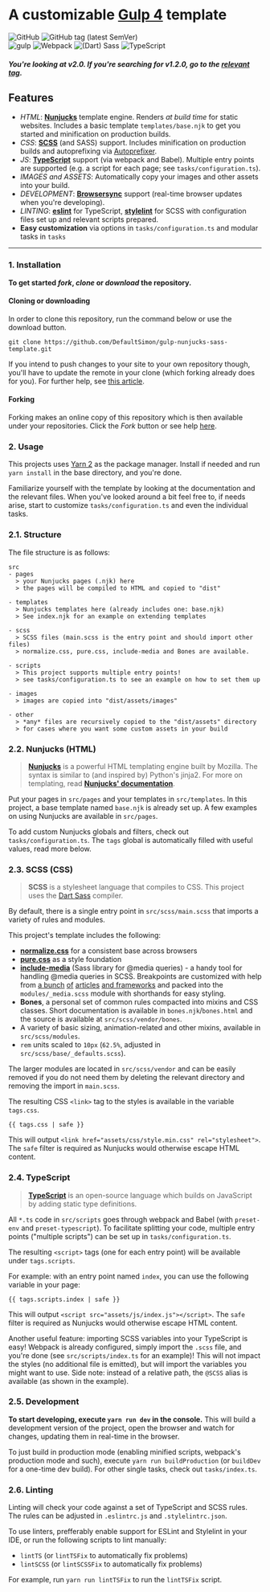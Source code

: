 # A customizable [Gulp 4](https://gulpjs.com/) template

<span>
    <img alt="GitHub" src="https://img.shields.io/github/license/DefaultSimon/gulp-nunjucks-sass-template?style=flat-square">
    <img alt="GitHub tag (latest SemVer)" src="https://img.shields.io/github/v/tag/DefaultSimon/gulp-nunjucks-sass-template?label=latest%20version&sort=semver&style=flat-square">
    <br>
    <img alt="gulp" src="https://img.shields.io/github/package-json/dependency-version/DefaultSimon/gulp-nunjucks-sass-template/dev/gulp?color=CF4647&logo=gulp&logoColor=white&style=flat-square">
    <img alt="Webpack" src="https://img.shields.io/github/package-json/dependency-version/DefaultSimon/gulp-nunjucks-sass-template/dev/webpack?color=8DD6F9&label=webpack&logo=webpack&logoColor=white&style=flat-square">
    <img alt="(Dart) Sass" src="https://img.shields.io/github/package-json/dependency-version/DefaultSimon/gulp-nunjucks-sass-template/dev/sass?color=CC6699&label=%28Dart%29%20Sass&logo=sass&logoColor=white&style=flat-square">
    <img alt="TypeScript" src="https://img.shields.io/github/package-json/dependency-version/DefaultSimon/gulp-nunjucks-sass-template/dev/typescript?color=3178C6&label=TypeScript&logo=typescript&logoColor=white&style=flat-square">
</span>

##### You're looking at v2.0. If you're searching for v1.2.0, go to the [relevant tag](https://github.com/DefaultSimon/gulp-nunjucks-sass-template/tree/v1.2.0).

## Features
- *HTML*: [**Nunjucks**](https://mozilla.github.io/nunjucks/) template engine. Renders *at build time* for static websites. Includes a basic template `templates/base.njk` to get you started and minification on production builds.
- *CSS*: [**SCSS**](https://sass-lang.com/) (and SASS) support. Includes minification on production builds and autoprefixing via [Autoprefixer](https://github.com/postcss/autoprefixer).
- *JS*: [**TypeScript**](https://www.typescriptlang.org/) support (via webpack and Babel). Multiple entry points are supported (e.g. a script for each page; see `tasks/configuration.ts`).
- *IMAGES and ASSETS*: Automatically copy your images and other assets into your build.
- *DEVELOPMENT*: [**Browsersync**](https://www.browsersync.io/) support (real-time browser updates when you're developing).
- *LINTING*: [**eslint**](https://eslint.org/) for TypeScript, [**stylelint**](https://stylelint.io) for SCSS with configuration files set up and relevant scripts prepared.
- **Easy customization** via options in `tasks/configuration.ts` and modular tasks in `tasks`

---

### 1. Installation
**To get started *fork*, *clone* or *download* the repository.**

#### Cloning or downloading
In order to clone this repository, run the command below or use the download button.
```
git clone https://github.com/DefaultSimon/gulp-nunjucks-sass-template.git
```
 
If you intend to push changes to your site to your own repository though, you'll have to update the remote in your clone (which forking already does for you). For further help, see [this article](https://help.github.com/en/articles/cloning-a-repository).

#### Forking
Forking makes an online copy of this repository which is then available under your repositories. Click the *Fork* button or see help [here](https://help.github.com/en/articles/fork-a-repo).

### 2. Usage
This projects uses [Yarn 2](https://yarnpkg.com/en/) as the package manager.  Install if needed and run `yarn install` in the base directory, and you're done. 

Familiarize yourself with the template by looking at the documentation and the relevant files.
When you've looked around a bit feel free to, if needs arise, start to customize `tasks/configuration.ts` and even the individual tasks.

### 2.1. Structure
The file structure is as follows:

```
src
- pages
  > your Nunjucks pages (.njk) here
  > the pages will be compiled to HTML and copied to "dist"

- templates
  > Nunjucks templates here (already includes one: base.njk)
  > See index.njk for an example on extending templates
  
- scss
  > SCSS files (main.scss is the entry point and should import other files)
  > normalize.css, pure.css, include-media and Bones are available.

- scripts
  > This project supports multiple entry points!
  > see tasks/configuration.ts to see an example on how to set them up

- images
  > images are copied into "dist/assets/images"

- other
  > *any* files are recursively copied to the "dist/assets" directory
  > for cases where you want some custom assets in your build
```

### 2.2. Nunjucks (HTML)
> [**Nunjucks**](https://mozilla.github.io/nunjucks/) is a powerful HTML templating engine built by Mozilla. The syntax is similar to (and inspired by) Python's jinja2.
For more on templating, read [**Nunjucks' documentation**](https://mozilla.github.io/nunjucks/templating.html).

Put your pages in `src/pages` and your templates in `src/templates`. In this project, a base template named `base.njk` is already set up. 
A few examples on using Nunjucks are available in `src/pages`.

To add custom Nunjucks globals and filters, check out `tasks/configuration.ts`. The `tags` global is automatically filled with useful values, read more below.

### 2.3. SCSS (CSS)
> **SCSS** is a stylesheet language that compiles to CSS. This project uses the [Dart Sass](https://sass-lang.com) compiler.

By default, there is a single entry point in `src/scss/main.scss` that imports a variety of rules and modules.

This project's template includes the following:
- [**normalize.css**](https://necolas.github.io/normalize.css/) for a consistent base across browsers
- [**pure.css**](https://purecss.io/) as a style foundation
- [**include-media**](https://eduardoboucas.github.io/include-media/) (Sass library for @media queries) - a handy tool for handling @media queries in SCSS. Breakpoints are customized with help from [a bunch](https://www.freecodecamp.org/news/the-100-correct-way-to-do-css-breakpoints-88d6a5ba1862/) [of](https://flaviocopes.com/css-breakpoints/) [articles](https://howto-wordpress-tips.com/responsive-breakpoints-tutorial/) [and frameworks](https://polypane.app/blog/css-breakpoints-used-by-popular-css-frameworks/) and packed into the `modules/_media.scss` module with shorthands for easy styling.
- **Bones**, a personal set of common rules compacted into mixins and CSS classes. Short documentation is available in `bones.njk`/`bones.html` and the source is available at `src/scss/vendor/bones`.
- A variety of basic sizing, animation-related and other mixins, available in `src/scss/modules`.
- `rem` units scaled to `10px` (`62.5%`, adjusted in `src/scss/base/_defaults.scss`).

The larger modules are located in `src/scss/vendor` and can be easily removed if you do not need them by deleting the relevant directory and removing the import in `main.scss`.

The resulting CSS `<link>` tag to the styles is available in the variable `tags.css`.
```nunjucks
{{ tags.css | safe }}
```
This will output `<link href="assets/css/style.min.css" rel="stylesheet">`. 
The `safe` filter is required as Nunjucks would otherwise escape HTML content.

### 2.4. TypeScript
> [**TypeScript**](https://www.typescriptlang.org/) is an open-source language which builds on JavaScript by adding static type definitions.

All `*.ts` code in `src/scripts` goes through webpack and Babel (with `preset-env` and `preset-typescript`). To facilitate splitting your code, multiple entry points ("multiple scripts") can be set up in `tasks/configuration.ts`. 

The resulting `<script>` tags (one for each entry point) will be available under `tags.scripts`. 

For example: with an entry point named `index`, you can use the following variable in your page:
```nunjucks
{{ tags.scripts.index | safe }}
```
This will output `<script src="assets/js/index.js"></script>`. 
The `safe` filter is required as Nunjucks would otherwise escape HTML content.

Another useful feature: importing SCSS variables into your TypeScript is easy! Webpack is already configured, simply import the `.scss` file, and you're done (see `src/scripts/index.ts` for an example)! This will not impact the styles (no additional file is emitted), but will import the variables you might want to use. Side note: instead of a relative path, the `@SCSS` alias is available (as shown in the example).

### 2.5. Development
**To start developing, execute `yarn run dev` in the console.** This will build a development version of the project, open the browser and watch for changes, updating them in real-time in the browser.

To just build in production mode (enabling minified scripts, webpack's production mode and such), execute `yarn run buildProduction` (or `buildDev` for a one-time dev build). For other single tasks, check out `tasks/index.ts`.


### 2.6. Linting
Linting will check your code against a set of TypeScript and SCSS rules. The rules can be adjusted in `.eslintrc.js` and `.stylelintrc.json`.

To use linters, prefferably enable support for ESLint and Stylelint in your IDE, or run the following scripts to lint manually:
- `lintTS` (or `lintTSFix` to automatically fix problems)
- `lintSCSS` (or `lintSCSSFix` to automatically fix problems)

For example, run `yarn run lintTSFix` to run the `lintTSFix` script.
